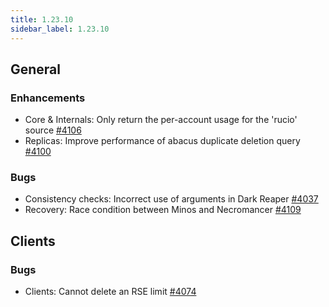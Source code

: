 ```yaml
---
title: 1.23.10
sidebar_label: 1.23.10
---
```


## General

### Enhancements

- Core & Internals: Only return the per-account usage for the 'rucio' source [#4106](https://github.com/rucio/rucio/issues/4106)
- Replicas: Improve performance of abacus duplicate deletion query [#4100](https://github.com/rucio/rucio/issues/4100)

### Bugs

- Consistency checks: Incorrect use of arguments in Dark Reaper [#4037](https://github.com/rucio/rucio/issues/4037)
- Recovery: Race condition between Minos and Necromancer [#4109](https://github.com/rucio/rucio/issues/4109)

## Clients

### Bugs

- Clients: Cannot delete an RSE limit [#4074](https://github.com/rucio/rucio/issues/4074)
